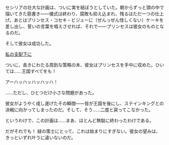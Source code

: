 <!-- title: ミッション成功？ -->
<!-- relationship: Protector -->

セシリアの壮大な計画は、ついに実を結ぼうとしていた。朝からずっと頭の中で描いてきた筋書き――儀式は終わり、腐敗も抑え込まれ、残るはただ一つの仕上げ。あとはプリンセス・コセキ・ビジューに（ぜんっぜん怪しくない）ケーキを差し出し、誓いの言葉を唱えさせれば、それで――プリンセスは彼女のものとなるのだ。

そして彼女は成功した。

[私の支配下に](#embed:https://www.youtube.com/live/4co7VDSYTqU?feature=shared&t=5496)

ついに、長きにわたる周到な策略の末、彼女はプリンセスを手中に収めた。ひいては……王国すべてをも！

アーハッハッハッハッハ！

……ただし、ひとつだけ小さな問題があった。

彼女がようやく成し遂げたその瞬間――皆が王国を後にし、ステインキングとの決戦に向かってしまったのだ。そして、そう……二度と戻ってこなかった。

というわけで、この計画は……まあ、ほとんど無駄に終わったわけである。

だがそれでも！ 緑の策士にとって、これは始まりにすぎない。彼女の望みは、きっといずれ叶うに違いないのだ。
